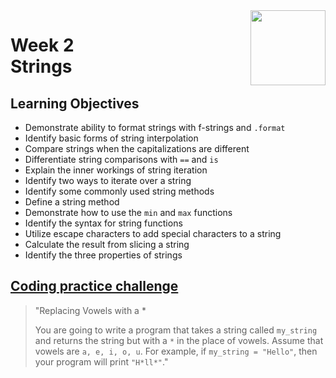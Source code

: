 <a href="../">
  <img src="/img/Python_Basic_Structures_Lists,_Strings,_and_Files_logo.avif" width="120" align="right">
</a>

# Week 2 <br> Strings

## Learning Objectives
- Demonstrate ability to format strings with f-strings and `.format`
- Identify basic forms of string interpolation
- Compare strings when the capitalizations are different
- Differentiate string comparisons with `==` and `is`
- Explain the inner workings of string iteration
- Identify two ways to iterate over a string
- Identify some commonly used string methods
- Define a string method
- Demonstrate how to use the `min` and `max` functions
- Identify the syntax for string functions
- Utilize escape characters to add special characters to a string
- Calculate the result from slicing a string
- Identify the three properties of strings

## [Coding practice challenge](./lab_challenge.py)

>"Replacing Vowels with a \*
>
>You are going to write a program that takes a string called `my_string` and returns the string but with a `*` in the place of vowels. Assume that vowels are `a, e, i, o, u`. For example, if `my_string = "Hello"`, then your program will print `"H*ll*"`."

